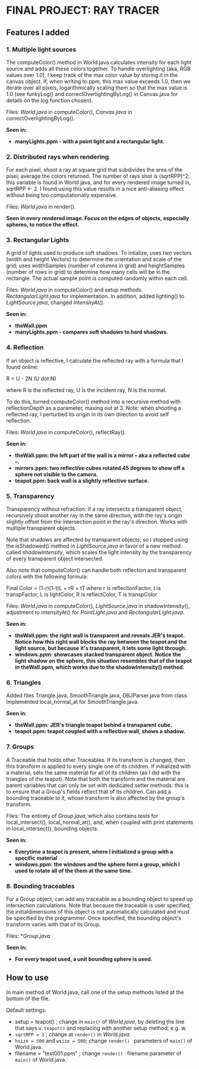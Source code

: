 # FINAL PROJECT: RAY TRACER

## Features I added

### 1. Multiple light sources

The computeColor() method in World.java calculates intensity for each light source and adds all these colors together. To handle overlighting (aka, RGB values over 1.0), I keep track of the max color value by storing it in the canvas object. If, when writing to ppm, this max value exceeds 1.0, then we iterate over all pixels, logarithmically scaling them so that the max value is 1.0 (see funkyLog() and correctOverlightingByLog() in Canvas.java for details on the log function chosen).

Files: *World.java* in computeColor(), *Canvas.java* in correctOverlightingByLog().

**Seen in:**  
* **manyLights.ppm - with a point light and a rectangular light.**

### 2. Distributed rays when rendering

For each pixel, shoot a ray at square grid that subdivides the area of the pixel; average the colors returned. The number of rays shot is (sqrtRPP)^2; this variable is found in World.java, and for every rendered image turned in, sqrtRPP <- 2. I found using this value results in a nice anti-aliasing effect without being too computationally expensive.

Files: *World.java* in render().

**Seen in every rendered image. Focus on the edges of objects, especially spheres, to notice the effect.**

### 3. Rectangular Lights

A grid of lights used to produce soft shadows. To intialize, uses two vectors (width and height Vectors) to determine the orientation and scale of the grid; uses widthSamples (number of columns in grid) and heightSamples (number of rows in grid) to determine how many cells will be in the rectangle. The actual sample point is computed randomly within each cell.

Files: *World.java* in computeColor() and setup methods. *RectangularLight.java* for implementation. In addition, added lighting() to *LightSource.java*, changed *intensityAt()*.

**Seen in:**
* **theWall.ppm**
* **manyLights.ppm - compares soft shadows to hard shadows.**

### 4. Reflection

If an object is reflective, I calculate the reflected ray with a formula that I found online: 

R = U - 2N (U dot N)

where R is the reflected ray, U is the incident ray, N is the normal.

To do this, turned computeColor() method into a recursive method with reflectionDepth as a parameter, maxing out at 3. Note: when shooting a reflected ray, I perturbed its origin in its own direction to avoid self reflection. 

Files: *World.java* in computeColor(), reflectRay().

**Seen in:**
* **theWall.ppm: the left part of the wall is a mirror – aka a reflected cube –.**
* **mirrors.ppm: two reflective cubes rotated 45 degrees to show off a sphere not visible to the camera.**
* **teapot.ppm: back wall is a slightly reflective surface.**

### 5. Transparency

Transparency without refraction: if a ray intersects a transparent object, recursively shoot another ray in the same direction, with the ray's origin slightly offset from the intersection point in the ray's direction. Works with multiple transparent objects.

Note that shadows are affected by transparent objects, so I stopped using the isShadowed() method in *LightSource.java* in favor of a new method called *shadowIntensity*, which scales the light intensity by the transparency of every transparent object intersected. 

Also note that computeColor() can handle both reflection and transparent colors with the following formula:

Final Color = (1-r)(1-t)L + rR + tT
where r is reflectionFactor, t is transpFactor, L is lightColor, R is reflectColor, T is transpColor

Files: *World.java* in computeColor(), *LightSource.java* in shadowIntensity(), adjustment to intensityAt() for *PointLight.java* and *RectangularLight.java*.

**Seen in:**
* **theWall.ppm: the right wall is transparent and reveals JER's teapot. Notice how this right wall blocks the ray between the teapot and the light source, but because it's transparent, it lets some light through.**
* **windows.ppm: showcases stacked transparent object. Notice the light shadow on the sphere, this situation resembles that of the teapot in theWall.ppm, which works due to the shadowIntensity() method.**

### 6. Triangles
 
Added files Triangle.java, SmoothTriangle.java, OBJParser.java from class. Implemented local_normal_at for SmoothTriangle.java.

**Seen in:**
* **theWall.ppm: JER's triangle teapot behind a transparent cube.**
* **teapot.ppm: teapot coupled with a reflective wall, shows a shadow.**

### 7. Groups

A Traceable that holds other Traceables. If its transform is changed, then this transform is applied to every single one of its children. If initialized with a material, sets the same material for all of its children (as I did with the triangles of the teapot). Note that both the transform and the material are parent variables that can only be set with dedicated setter methods: this is to ensure that a Group's fields reflect that of its children. Can add a bounding traceable to it, whose transform is also affected by the group's transform.

Files: The entirety of *Group.java*, which also contains tests for local_intersect(), local_normal_at(), and, when coupled with print statements in local_intersect(), bounding objects.

**Seen in:**
* **Everytime a teapot is present, where I initialized a group with a specific material**
* **windows.ppm: the windows and the sphere form a group, which I used to rotate all of the them at the same time.**

### 8. Bounding traceables

For a Group object, can add any traceable as a bounding object to speed up intersection calculations. Note that because the traceable is user specified, the initialdimensions of this object is not automatically calculated and must be specified by the programmer. Once specified, the bounding object's transform varies with that of its Group.

Files: **Group.java*

**Seen in:**
* **For every teapot used, a unit bounding sphere is used.**

## How to use

In main method of World.java, call one of the setup methods listed at the bottom of the file.

Default settings:

* setup = teapot() ; change in `main()` of *World.java*, by deleting the line that says `w.teapot()` and replacing with another setup method; e.g. w.
* `sqrtRPP = 1` ; change at `render()` in *World.java*.
* `hsize = 500` and `wsize = 500`; change `render() ` parameters of `main()` of World.java.
* filename = "test001.ppm" ; change `render() ` filename parameter of `main()` of World.java.
